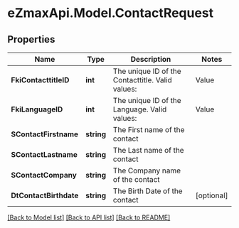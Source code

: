 
# eZmaxApi.Model.ContactRequest

## Properties

Name | Type | Description | Notes
------------ | ------------- | ------------- | -------------
**FkiContacttitleID** | **int** | The unique ID of the Contacttitle.  Valid values:  |Value|Description| |-|-| |1|Ms.| |2|Mr.| |4|(Blank)| |5|Me (For Notaries)| | 
**FkiLanguageID** | **int** | The unique ID of the Language.  Valid values:  |Value|Description| |-|-| |1|French| |2|English| | 
**SContactFirstname** | **string** | The First name of the contact | 
**SContactLastname** | **string** | The Last name of the contact | 
**SContactCompany** | **string** | The Company name of the contact | 
**DtContactBirthdate** | **string** | The Birth Date of the contact | [optional] 

[[Back to Model list]](../README.md#documentation-for-models)
[[Back to API list]](../README.md#documentation-for-api-endpoints)
[[Back to README]](../README.md)

